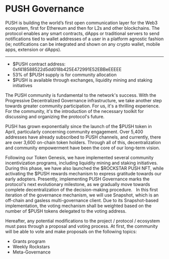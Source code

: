 # PUSH Governance

PUSH is building the world’s first open communication layer for the Web3 ecosystem, first for Ethereum and then for L2s and other blockchains. The protocol enables any smart contracts, dApps or traditional servers to send notifications tied to wallet addresses of a user in a platform agnostic fashion (ie; notifications can be integrated and shown on any crypto wallet, mobile apps, extension or dApps).

---

- $PUSH contract address: 0xf418588522d5dd018b425E472991E52EBBeEEEEE
- 53% of $PUSH supply is for community allocation
- $PUSH is available through exchanges, liquidity mining and staking initiatives


The PUSH community is fundamental to the network's success. With the Progressive Decentralized Governance infrastructure, we take another step towards greater community participation. For us, it's a thrilling experience. For the community, it's the introduction of the necessary toolkit for discussing and organizing the protocol's future.

PUSH has grown exponentially since the launch of the $PUSH token in April, particularly concerning community engagement. Over 5,400 addresses have already subscribed to PUSH channels, and currently, there are over 3,600 on-chain token holders. Through all of this, decentralization and community empowerment have been the core of our long-term vision.

Following our Token Genesis, we have implemented several community incentivization programs, including liquidity mining and staking initiatives. During this phase, we have also launched the $ROCKSTAR PUSH NFT, while activating the $PUSH rewards mechanism to express gratitude towards our early adopters.
Presently, implementing PUSH Governance marks the protocol's next evolutionary milestone, as we gradually move towards complete decentralization of the decision-making procedure.
 
In this first iteration of the governance mechanism, we will use Snapshot, which is an off-chain and gasless multi-governance client. Due to its Snapshot-based implementation, the voting mechanism shall be weighted based on the number of $PUSH tokens delegated to the voting address.

Hereafter, any potential modifications to the project / protocol / ecosystem must pass through a proposal and voting process. At first, the community will be able to vote and make proposals on the following topics: 

- Grants program
- Weekly Rockstars 
- Meta-Governance
